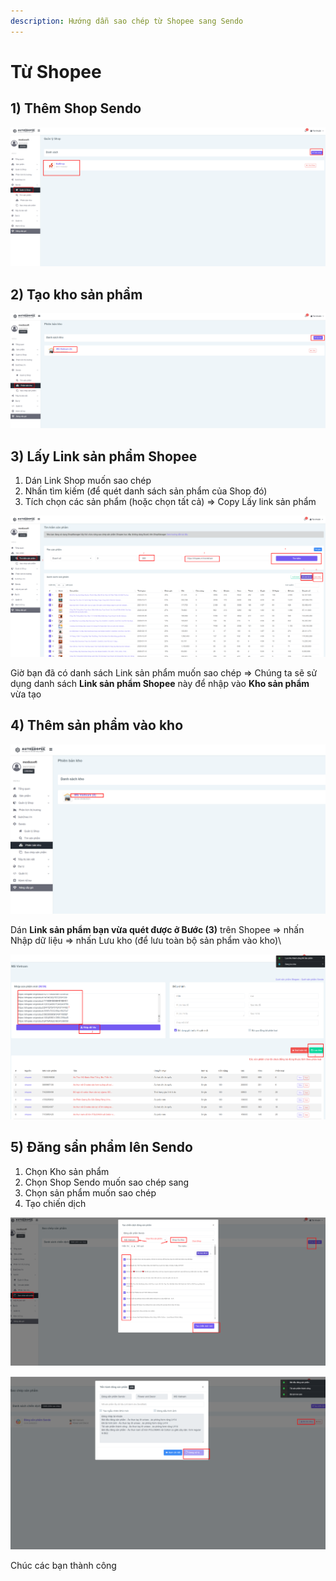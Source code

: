 ```yaml
---
description: Hướng dẫn sao chép từ Shopee sang Sendo
---
```


# Từ Shopee

## 1) Thêm Shop Sendo

![Thêm Shop bạn muôn sao chép vào hệ thống](<../../.gitbook/assets/image (81).png>)

## 2) Tạo kho sản phẩm 

![Tạo kho lưu sản phẩm để sao chép](<../../.gitbook/assets/image (82).png>)

## 3) Lấy Link sản phẩm Shopee

1. Dán Link Shop muốn sao chép
2. Nhấn tìm kiếm (để quét danh sách sản phẩm của Shop đó)
3. Tích chọn các sản phẩm (hoặc chọn tất cả) => Copy Lấy link sản phẩm

![Lấy link sản phẩm trên Shopee](<../../.gitbook/assets/image (83).png>)

Giờ bạn đã có danh sách Link sản phẩm muốn sao chép => Chúng ta sẽ sử dụng danh sách **Link sản phẩm Shopee** này để nhập vào **Kho sản phẩm** vừa tạo

## 4) Thêm sản phẩm vào kho

![Chọn kho => Nhập sản phẩm](<../../.gitbook/assets/image (84).png>)

Dán **Link sản phẩm bạn vừa quét được ở Bước (3)** trên Shopee => nhấn Nhập dữ liệu => nhấn Lưu kho (để lưu toàn bộ sản phẩm vào kho)\


![Dán Link sản phẩm ở Bước 3 => Nhập kho](<../../.gitbook/assets/image (85).png>)

## 5) Đăng sẩn phẩm lên Sendo

1. Chọn Kho sản phẩm
2. Chọn Shop Sendo muốn sao chép sang
3. Chọn sản phẩm muốn sao chép
4. Tạo chiến dịch

![Tạo chiến dịch đăng sản phẩm](<../../.gitbook/assets/image (86).png>)

![Bấm đăng và đơi hệ thống xử lý](<../../.gitbook/assets/image (87).png>)

Chúc các bạn thành công
